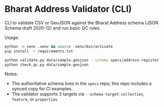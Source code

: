 # Bharat Address Validator (CLI)

CLI to validate CSV or GeoJSON against the Bharat Address schema (JSON Schema draft 2020-12) and run basic QC rules.

Usage:

```bash
python -m venv .venv && source .venv/bin/activate
pip install -r requirements.txt

python validate.py data/sample.geojson --schema specs/address-register.schema.json --schema-target collection
python check_qc.py data/sample.geojson
```

Notes:
- The authoritative schema lives in the `specs` repo; this repo includes a synced copy for CI examples.
- The validator supports 3 targets via `--schema-target`: `collection`, `feature`, or `properties`.
